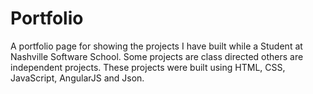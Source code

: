 # Portfolio

A portfolio page for showing the projects I have built while a Student at Nashville Software School. Some projects are class directed others are independent projects.
These projects were built using HTML, CSS, JavaScript, AngularJS and Json.
